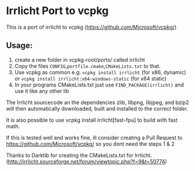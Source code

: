 Irrlicht Port to vcpkg
======================

This is a port of irrlicht to vcpkg (https://github.com/Microsoft/vcpkg/)

Usage:
------
1. create a new folder in vcpkg-root/ports/ called irrlicht
2. Copy the files `CONFIG`,`portfile.cmake`,`CMakeLists.txt` to that.
3. Use vcpkg as common e.g. `vcpkg install irrlicht` (for x86, dynamic) or `vcpkg install irrlicht:x64-windows-static` (for x64 static)
4. In your programs CMakeLists.txt just use `FIND_PACKAGE(irrlicht)` and use it like any other lib

The Irrlicht sourcecode an the dependencies zlib, libpng, libjpeg, and bzip2 will then automatically downloaded, built and installed to the correct folder.

It is also possible to use vcpkg install irrlicht[fast-fpu] to build with fast math.

If this is tested well and works fine, ill consider creating a Pull Request to https://github.com/Microsoft/vcpkg/ so you dont need the steps 1 & 2 

Thanks to Darktib for creating the CMakeLists.txt for Irrlicht. (http://irrlicht.sourceforge.net/forum/viewtopic.php?f=9&t=50774)
